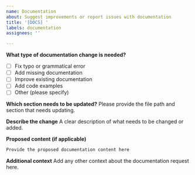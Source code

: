```yaml
---
name: Documentation
about: Suggest improvements or report issues with documentation
title: '[DOCS] '
labels: documentation
assignees: ''

---
```


**What type of documentation change is needed?**
- [ ] Fix typo or grammatical error
- [ ] Add missing documentation
- [ ] Improve existing documentation
- [ ] Add code examples
- [ ] Other (please specify)

**Which section needs to be updated?**
Please provide the file path and section that needs updating.

**Describe the change**
A clear description of what needs to be changed or added.

**Proposed content (if applicable)**
```markdown
Provide the proposed documentation content here
```

**Additional context**
Add any other context about the documentation request here.
